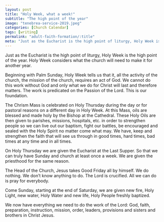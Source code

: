 ```yaml
---
layout: post
title: "Holy Week, what a week!"
subtitle: "The high point of the year"
image: "tenebrea-service-2019.jpeg"
categories: [Church Calendar]
tags: [writing]
permalink: "adult-faith-formation/:title"
meta: "Just as the Eucharist is the high point of liturgy, Holy Week is the high point of the year. Holy Week considers what the church will need to make it for another year."
---
```

Just as the Eucharist is the high point of liturgy, Holy Week is the high point of the year. Holy Week considers what the church will need to make it for another year.
<!--more-->

Beginning with Palm Sunday, Holy Week tells us that it, all the activity of the church, the mission of the church, requires an act of God. We cannot do this work without God and only what we do for Christ will last and therefore matters. The work is predicated on the Passion of the Lord. This is our foundation.

The Chrism Mass is celebrated on Holy Thursday during the day or for pastoral reasons on a different day in Holy Week. At this Mass, oils are blessed and made holy by the Bishop at the Cathedral. These Holy Oils are then given to parishes, missions, hospitals, etc. in order to strengthen people so we can live out our baptism, fight our battles, be encouraged and sealed with the Holy Spirit no matter come what may. We have, keep and strengthen the faith that will see us through in good times, hard times, bad times at any time and in all times.

On Holy Thursday we are given the Eucharist at the Last Supper. So that we can truly have Sunday and church at least once a week. We are given the priesthood for the same reason.

The Head of the Church, Jesus takes Good Friday all by himself. We do nothing. We don’t know anything to do. The Lord is crucified. All we can do is pray for everybody.

Come Sunday, starting at the end of Saturday, we are given new fire, Holy Light, new water, Holy Water and new life, Holy People freshly baptized.

We now have everything we need to do the work of the Lord: God, faith, preparation, instruction, mission, order, leaders, provisions and sisters and brothers in Christ Jesus.